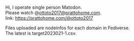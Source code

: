 Hi, I operate single person Matodon.\
Please watch @ottoto2017@prattohome.com.\
link: https://prattohome.com/@ottoto2017

Files uploaded are nodeinfos for each domain in Fediverse.\
The latest is target2023021-1.csv.
